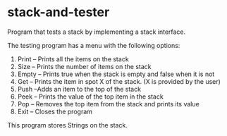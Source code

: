 # stack-and-tester

Program that tests a stack by implementing a stack interface.

The testing program has a menu with the following options:
1. Print – Prints all the items on the stack
2. Size – Prints the number of items on the stack
3. Empty – Prints true when the stack is empty and false when it is not
4. Get – Prints the item in spot X of the stack. (X is provided by the user)
5. Push –Adds an item to the top of the stack
6. Peek – Prints the value of the top item in the stack
7. Pop – Removes the top item from the stack and prints its value
8. Exit – Closes the program

This program stores Strings on the stack.
